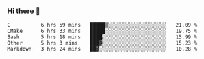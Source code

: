 ### Hi there 👋

<!--
**WShiBin/WShiBin** is a ✨ _special_ ✨ repository because its `README.md` (this file) appears on your GitHub profile.

Here are some ideas to get you started:

- 🔭 I’m currently working on ...
- 🌱 I’m currently learning ...
- 👯 I’m looking to collaborate on ...
- 🤔 I’m looking for help with ...
- 💬 Ask me about ...
- 📫 How to reach me: ...
- 😄 Pronouns: ...
- ⚡ Fun fact: ...
-->

<!--START_SECTION:waka-->
```text
C          6 hrs 59 mins   █████▒░░░░░░░░░░░░░░░░░░░   21.09 % 
CMake      6 hrs 33 mins   █████░░░░░░░░░░░░░░░░░░░░   19.75 % 
Bash       5 hrs 18 mins   ████░░░░░░░░░░░░░░░░░░░░░   15.99 % 
Other      5 hrs 3 mins    ███▓░░░░░░░░░░░░░░░░░░░░░   15.23 % 
Markdown   3 hrs 24 mins   ██▓░░░░░░░░░░░░░░░░░░░░░░   10.28 % 
```
<!--END_SECTION:waka-->

